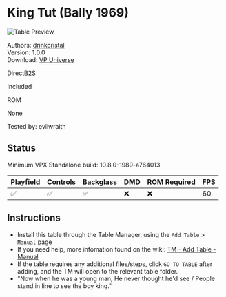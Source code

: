 # King Tut (Bally 1969)

![Table Preview](../../images/vpx-kingtut.png)

Authors: [drinkcristal](https://vpuniverse.com/profile/38572-drinkcristal/)  
Version: 1.0.0  
Download: [VP Universe](https://vpuniverse.com/files/file/21827-king-tut-bally-1969/)

DirectB2S

Included

ROM

None

Tested by: evilwraith

## Status 

Minimum VPX Standalone build: 10.8.0-1989-a764013

| Playfield | Controls | Backglass | DMD | ROM Required | FPS | 
|-----------|----------|-----------|-----|--------------|-----|
| :white_check_mark: | :white_check_mark: | :white_check_mark: | :x: | :x: | 60 |

## Instructions

- Install this table through the Table Manager, using the `Add Table` > `Manual` page
- If you need help, more infomation found on the wiki: [TM - Add Table - Manual](https://github.com/LegendsUnchained/vpx-standalone-alp4k/wiki/%5B04%5D-%F0%9F%A7%A1-TM-%E2%80%90-Other-Features#add-table---manual)
- If the table requires any additional files/steps, click `GO TO TABLE` after adding, and the TM will open to the relevant table folder.
- "Now when he was a young man, He never thought he'd see / People stand in line to see the boy king."

